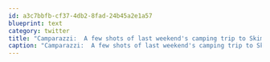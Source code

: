 ```yaml
---
id: a3c7bbfb-cf37-4db2-8fad-24b45a2e1a57
blueprint: text
category: twitter
title: "Camparazzi:  A few shots of last weekend's camping trip to Skimikin Lake:  http://tinyurl.com/2eo93ms"
caption: "Camparazzi:  A few shots of last weekend's camping trip to Skimikin Lake:  http://tinyurl.com/2eo93ms"
---
```

